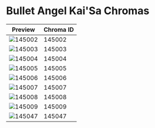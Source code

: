# Bullet Angel Kai'Sa Chromas

| Preview | Chroma ID |
|---------|-----------|
| ![145002](https://raw.communitydragon.org/latest/plugins/rcp-be-lol-game-data/global/default/v1/champion-chroma-images/145/145002.png) | 145002 |
| ![145003](https://raw.communitydragon.org/latest/plugins/rcp-be-lol-game-data/global/default/v1/champion-chroma-images/145/145003.png) | 145003 |
| ![145004](https://raw.communitydragon.org/latest/plugins/rcp-be-lol-game-data/global/default/v1/champion-chroma-images/145/145004.png) | 145004 |
| ![145005](https://raw.communitydragon.org/latest/plugins/rcp-be-lol-game-data/global/default/v1/champion-chroma-images/145/145005.png) | 145005 |
| ![145006](https://raw.communitydragon.org/latest/plugins/rcp-be-lol-game-data/global/default/v1/champion-chroma-images/145/145006.png) | 145006 |
| ![145007](https://raw.communitydragon.org/latest/plugins/rcp-be-lol-game-data/global/default/v1/champion-chroma-images/145/145007.png) | 145007 |
| ![145008](https://raw.communitydragon.org/latest/plugins/rcp-be-lol-game-data/global/default/v1/champion-chroma-images/145/145008.png) | 145008 |
| ![145009](https://raw.communitydragon.org/latest/plugins/rcp-be-lol-game-data/global/default/v1/champion-chroma-images/145/145009.png) | 145009 |
| ![145047](https://raw.communitydragon.org/latest/plugins/rcp-be-lol-game-data/global/default/v1/champion-chroma-images/145/145047.png) | 145047 |
